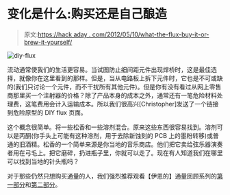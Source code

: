 # 变化是什么:购买还是自己酿造

> 原文:[https://hack aday . com/2012/05/10/what-the-flux-buy-it-or-brew-it-yourself/](https://hackaday.com/2012/05/10/what-the-flux-buy-it-or-brew-it-yourself/)

![](../Images/6f8d6f332b536d9f519ea270a2e7c130.png "diy-flux")

流动通常使我们的生活更容易。当试图防止细间距元件出现焊桥时，这是最佳选择，就像你在这里看到的那样。但是，当从电路板上拆下元件时，它也是不可或缺的(我们只讨论一个元件，而不干扰所有其他元件)。但是你有没有看过从网上零售商那里买一个注射器的价格？除了产品本身的成本之外，通常还有一笔危险材料处理费，这笔费用会计入运输成本。所以我们很高兴[Christopher]发送了一个链接到危险原型的 DIY flux 页面。

这个概念很简单。将一些松香和一些溶剂混合。原来这些东西很容易找到。溶剂可以是丙酮(你手头上可能有这种溶剂，用于去除新蚀刻的 PCB 上的墨粉转移)或普通的旧酒精。松香的一个简单来源是你当地的音乐商店。他们把它卖给弦乐器演奏者用在弓毛上。把它磨碎，扔进瓶子里，你就可以走了。现在有人知道我们在哪里可以找到当地的针头瓶吗？

对于那些仍然只想购买通量的人，我们强烈推荐观看【伊恩的】通量回顾系列的[第一部分](http://dangerousprototypes.com/2012/02/02/workshop-video-battle-of-the-solder-flux/)和[第二部分](http://dangerousprototypes.com/2012/05/03/workshop-video-flux-off-part-2-more-flux-reviews/)。